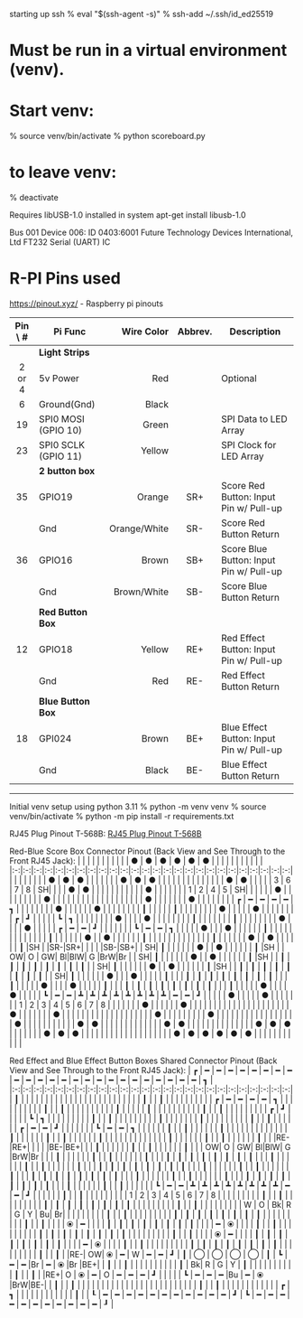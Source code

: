 starting up ssh
% eval "$(ssh-agent -s)"
% ssh-add ~/.ssh/id_ed25519

# Must be run in a virtual environment (venv).
# Start venv:
% source venv/bin/activate
% python scoreboard.py
# to leave venv:
% deactivate

Requires libUSB-1.0 installed in system
apt-get install libusb-1.0

Bus 001 Device 006: ID 0403:6001 Future Technology Devices International, Ltd FT232 Serial (UART) IC


# R-PI Pins used
https://pinout.xyz/ - Raspberry pi pinouts

|Pin \ #| Pi Func   | Wire Color |Abbrev.| Description |
|:----:|------------|-----------:|:-----:|------------|
|| **Light Strips** |||
|2 or 4| 5v Power   | Red        |       | Optional    |
| 6    | Ground(Gnd)| Black      |       ||
| 19   | SPI0 MOSI (GPIO 10) | Green      |       | SPI Data to LED Array|
| 23   | SPI0 SCLK (GPIO 11) | Yellow     |       | SPI Clock for LED Array|
|| **2 button box** |            |       ||
| 35   | GPIO19     | Orange     |  SR+  | Score Red Button: Input Pin w/ Pull-up|
|      | Gnd        |Orange/White|  SR-  | Score Red Button Return |
| 36   | GPIO16     | Brown      |  SB+  | Score Blue Button: Input Pin w/ Pull-up|
|      | Gnd        | Brown/White|  SB-  | Score Blue Button Return |
|| **Red Button Box** |||
| 12   | GPIO18     | Yellow     |  RE+  | Red Effect Button: Input Pin w/ Pull-up|
|      | Gnd        | Red        |  RE-  | Red Effect Button Return|
|| **Blue Button Box** |||
| 18   | GPI024     | Brown      |  BE+  | Blue Effect Button: Input Pin w/ Pull-up|
|      | Gnd        | Black      |  BE-  | Blue Effect Button Return|

--------------------------------------------------------
Initial venv setup using python 3.11
% python -m venv venv 
% source venv/bin/activate
% python -m pip install -r requirements.txt

RJ45 Plug Pinout T-568B:
[RJ45 Plug Pinout T-568B](./docs/RJ45_Pinout_T-568B_-_Most_Common.png)

Red-Blue Score Box Connector Pinout (Back View and See Through to the Front RJ45 Jack):
|   |   |   |   |   |   |   |   |   |   | ● | ● | ● | ● | ● | ● |   |   |   |   |   |   |   |   |   |   |
|:-:|:-:|:-:|:-:|:-:|:-:|:-:|:-:|:-:|:-:|:-:|:-:|:-:|:-:|:-:|:-:|:-:|:-:|:-:|:-:|:-:|:-:|:-:|:-:|:-:|:-:|
|   |   |   |   |   |   |   | ● | ● | ● |   |   |   |   |   |   | ● | ● | ● |   |   |   |   |   |   |   |
|   |   |   |   |   | ● | ● |   |   |   |   | 3 | 6 | 7 | 8 | SH|   |   |   | ● | ● |   |   |   |   |   |
|   |   |   |   | ● |   |   |   |   |   |   | 1 | 2 | 4 | 5 | SH|   |   |   |   |   | ● |   |   |   |   |
|   |   |   | ● |   |   |   |   |   |   |   |   |   |   |   |   |   |   |   |   |   |   | ● |   |   |   |
|   |   | ● |   |   |   |   |   |   |   | ┏ | ━ | ━ | ━ | ━ | ┓ |   |   |   |   |   |   |   | ● |   |   |
|   |   | ● |   |   |   |   |   |   |   | ┃ |   |   |   |   | ┃ |   |   |   |   |   |   |   | ● |   |   |
|   | ● |   |   |   |   |   |   |   | ┏ | ┛ |   |   |   |   | ┗ | ┓ |   |   |   |   |   |   |   | ● |   |
|   | ● |   |   |   |   |   |   |   | ┃ |   |   |   |   |   |   | ┃ |   |   |   |   |   |   |   | ● |   |
|   | ● |   |   |   |   | ┏ | ━ | ━ | ┛ |   |   |   |   |   |   | ┗ | ━ | ━ | ┓ |   |   |   |   | ● |   |
| ● |   |   |   |   |   | ┃ |   |   |   |   |   |   |   |   |   |   |   |   | ┃ |   |   |   |   |   | ● |
| ● |   |   |   |   |   | ┃ |   |   |   |   |   |   |   |   |   |   |   |   | ┃ |   |   |   |   |   | ● |
| ● |   |   |   |   |   | ┃ |SH |   |SR-|SR+|   |   |   |   |SB-|SB+|   | SH| ┃ |   |   |   |   |   | ● |
| ● |   |   |   |   |   | ┃ |SH |   | OW| O | GW| Bl|BlW| G |BrW|Br |   | SH| ┃ |   |   |   |   |   | ● |
| ● |   |   |   |   |   | ┃ |SH |   | ┃ | ┃ | ┃ | ┃ | ┃ | ┃ | ┃ | ┃ |   | SH| ┃ |   |   |   |   |   | ● |
| ● |   |   |   |   |   | ┃ |SH |   | ┃ | ┃ | ┃ | ┃ | ┃ | ┃ | ┃ | ┃ |   | SH| ┃ |   |   |   |   |   | ● |
|   | ● |   |   |   |   | ┃ |   |   | ┃ | ┃ | ┃ | ┃ | ┃ | ┃ | ┃ | ┃ |   |   | ┃ |   |   |   |   | ● |   |
|   | ● |   |   |   |   | ┃ |   |   | ┃ | ┃ | ┃ | ┃ | ┃ | ┃ | ┃ | ┃ |   |   | ┃ |   |   |   |   | ● |   |
|   | ● |   |   |   |   | ┗ | ━ | ━ | ┻ | ┻ | ┻ | ┻ | ┻ | ┻ | ┻ | ┻ | ━ | ━ | ┛ |   |   |   |   | ● |   |
|   |   | ● |   |   |   |   |   |   | 1 | 2 | 3 | 4 | 5 | 6 | 7 | 8 |   |   |   |   |   |   | ● |   |   |
|   |   | ● |   |   |   |   |   |   |   |   |   |   |   |   |   |   |   |   |   |   |   |   | ● |   |   |
|   |   |   | ● |   |   |   |   |   |   |   |   |   |   |   |   |   |   |   |   |   |   | ● |   |   |   |
|   |   |   |   | ● |   |   |   |   |   |   |   |   |   |   |   |   |   |   |   |   | ● |   |   |   |   |
|   |   |   |   |   | ● | ● |   |   |   |   |   |   |   |   |   |   |   |   | ● | ● |   |   |   |   |   |
|   |   |   |   |   |   |   | ● | ● | ● |   |   |   |   |   |   | ● | ● | ● |   |   |   |   |   |   |   |
|   |   |   |   |   |   |   |   |   |   | ● | ● | ● | ● | ● | ● |   |   |   |   |   |   |   |   |   |   |


Red Effect and Blue Effect Button Boxes Shared Connector Pinout (Back View and See Through to the Front RJ45 Jack):
| ┏ | ━ | ━ | ━ | ━ | ━ | ━ | ━ | ━ | ━ | ━ | ━ | ━ | ━ | ━ | ━ | ━ | ━ | ━ | ━ | ━ | ━ | ━ | ━ | ━ | ┓ |
|:-:|:-:|:-:|:-:|:-:|:-:|:-:|:-:|:-:|:-:|:-:|:-:|:-:|:-:|:-:|:-:|:-:|:-:|:-:|:-:|:-:|:-:|:-:|:-:|:-:|:-:|
| ┃ |   |   |   |   |   |   |   |   |   |   |   |   |   |   |   |   |   |   |   |   |   |   |   |   | ┃ |
| ┃ |   |   |   |   |   |   |   |   |   | ┏ | ━ | ━ | ━ | ━ | ┓ |   |   |   |   |   |   |   |   |   | ┃ |
| ┃ |   |   |   |   |   |   |   |   |   | ┃ |   |   |   |   | ┃ |   |   |   |   |   |   |   |   |   | ┃ |
| ┃ |   |   |   |   |   |   |   |   | ┏ | ┛ |   |   |   |   | ┗ | ┓ |   |   |   |   |   |   |   |   | ┃ |
| ┃ |   |   |   |   |   |   |   |   | ┃ |   |   |   |   |   |   | ┃ |   |   |   |   |   |   |   |   | ┃ |
| ┃ |   |   |   |   |   | ┏ | ━ | ━ | ┛ |   |   |   |   |   |   | ┗ | ━ | ━ | ┓ |   |   |   |   |   | ┃ |
| ┃ |   |   |   |   |   | ┃ |   |   |   |   |   |   |   |   |   |   |   |   | ┃ |   |   |   |   |   | ┃ |
| ┃ |   |   |   |   |   | ┃ |   |   |   |   |   |   |   |   |   |   |   |   | ┃ |   |   |   |   |   | ┃ |
| ┃ |   |   |   |   |   | ┃ |   |   |RE-|RE+|   |   |   |   |BE-|BE+|   |   | ┃ |   |   |   |   |   | ┃ |
| ┃ |   |   |   |   |   | ┃ |   |   | OW| O | GW| Bl|BlW| G |BrW|Br |   |   | ┃ |   |   |   |   |   | ┃ |
| ┃ |   |   |   |   |   | ┃ |   |   | ┃ | ┃ | ┃ | ┃ | ┃ | ┃ | ┃ | ┃ |   |   | ┃ |   |   |   |   |   | ┃ |
| ┃ |   |   |   |   |   | ┃ |   |   | ┃ | ┃ | ┃ | ┃ | ┃ | ┃ | ┃ | ┃ |   |   | ┃ |   |   |   |   |   | ┃ |
| ┃ |   |   |   |   |   | ┃ |   |   | ┃ | ┃ | ┃ | ┃ | ┃ | ┃ | ┃ | ┃ |   |   | ┃ |   |   |   |   |   | ┃ |
| ┃ |   |   |   |   |   | ┃ |   |   | ┃ | ┃ | ┃ | ┃ | ┃ | ┃ | ┃ | ┃ |   |   | ┃ |   |   |   |   |   | ┃ |
| ┃ |   |   |   |   |   | ┗ | ━ | ━ | ┻ | ┻ | ┻ | ┻ | ┻ | ┻ | ┻ | ┻ | ━ | ━ | ┛ |   |   |   |   |   | ┃ |
| ┃ |   |   |   |   |   |   |   |   | 1 | 2 | 3 | 4 | 5 | 6 | 7 | 8 |   |   |   |   |   |   |   |   | ┃ |
| ┃ |   |   |   |   |   |   |   |   | ┃ | ┃ | ┃ | ┃ | ┃ | ┃ | ┃ | ┃ |   |   |   |   |   |   |   |   | ┃ |
| ┃ |   |   |   |   |   |   |   |   | W | O | Bk| R | G | Y | Bu| Br|   |   |   |   |   |   |   |   | ┃ |
| ┃ |   |   |   |   |   |   |   |   | ┃ | ┃ | ┃ | ┃ | ┃ | ┃ | ┃ | ┃ |   |   |   |   |   |   |   |   | ┃ |
| ┃ |   |   |   | ⦿ | ━ |   |   |   | ┃ | ┃ | ┃ | ┃ | ┃ | ┃ | ┃ | ┃ |   |   |   | ━ | ⦿ |   |   |   | ┃ |
| ┃ |   |   |   |   |   |   |   |   | ┃ | ┃ | ┃ | ┃ | ┃ | ┃ | ┃ | ┃ |   |   |   |   |   |   |   |   | ┃ |
| ┃ |   |   |   | ⦿ | ━ |   |   |   | ┃ | ┃ | ┃ | ┃ | ┃ | ┃ | ┃ | ┃ |   |   |   | ━ | ⦿ |   |   |   | ┃ |
| ┃ |   |   |   |   |   |   |   |   | ┃ | ┃ | ┃ | ┃ | ┃ | ┃ | ┃ | ┃ |   |   |   |   |   |   |   |   | ┃ |
| ┃ |   |RE-| OW| ⦿ | ━ | W | ━ | ━ | ┛ | ┃ | ◯ | ◯ | ◯ | ◯ | ┃ | ┗ | ━ | ━ |Br | ━ | ⦿ |Br |BE+|   | ┃ |
| ┃ |   |   |   |   |   |   |   |   |   | ┃ | Bk| R | G | Y | ┃ |   |   |   |   |   |   |   |   |   | ┃ |
| ┃ |   |RE+| O | ⦿ | ━ | O | ━ | ━ | ━ | ┛ |   |   |   |   | ┗ | ━ | ━ | ━ |Bu | ━ | ⦿ |BrW|BE-|   | ┃ |
| ┃ |   |   |   |   |   |   |   |   |   |   |   |   |   |   |   |   |   |   |   |   |   |   |   |   | ┃ |
| ┃ |   |   |   |   |   |   |   |   |   |   |   | ┏ | ┓ |   |   |   |   |   |   |   |   |   |   |   | ┃ |
| ┖ | ━ | ━ | ━ | ━ | ━ | ━ | ━ | ━ | ━ | ━ | ━ | ┛ | ┗ | ━ | ━ | ━ | ━ | ━ | ━ | ━ | ━ | ━ | ━ | ━ | ┚ |


